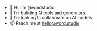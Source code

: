 - 👋 Hi, I’m @wordstudio
- 👀 I’m building AI tools and generators.
- 💞️ I’m looking to collaborate on AI models
- 📫 Reach me at hello@word.studio
